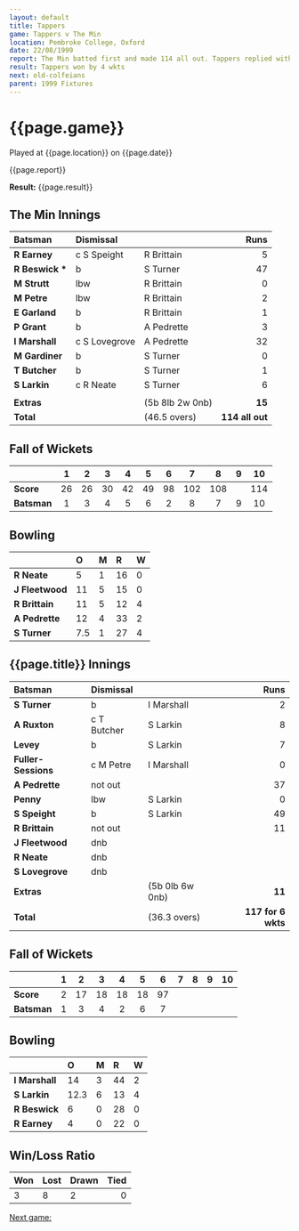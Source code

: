 ```yaml
---
layout: default
title: Tappers
game: Tappers v The Min
location: Pembroke College, Oxford
date: 22/08/1999
report: The Min batted first and made 114 all out. Tappers replied with 117 for 6 wkt
result: Tappers won by 4 wkts
next: old-colfeians
parent: 1999 Fixtures
---
```


# {{page.game}}

Played at {{page.location}} on {{page.date}}

{{page.report}}

**Result:** {{page.result}}

## The Min Innings

| Batsman | Dismissal |  | Runs |
|:---|:---|---|---:|
| **R Earney** | c S Speight | R Brittain | 5 |
| **R Beswick &#42;** | b | S Turner | 47 |
| **M Strutt** | lbw | R Brittain | 0 |
| **M Petre** | lbw | R Brittain | 2 |
| **E Garland** | b | R Brittain | 1 |
| **P Grant** | b | A Pedrette | 3 |
| **I Marshall** | c S Lovegrove | A Pedrette | 32 |
| **M Gardiner** | b | S Turner | 0 |
| **T Butcher** | b | S Turner | 1 |
| **S Larkin** | c R Neate | S Turner | 6 |
|  |  |  |  |
| **Extras** | | (5b 8lb 2w 0nb) | **15** |
| **Total** | | (46.5 overs) | **114 all out** |

## Fall of Wickets

| | 1 | 2 | 3 | 4 | 5 | 6 | 7 | 8 | 9 | 10 |
|---|:---:|:---:|:---:|:---:|:---:|:---:|:---:|:---:|:---:|:---:|
| **Score** | 26 | 26 | 30 | 42 | 49 | 98 | 102 | 108 |  | 114 |
| **Batsman** | 1 | 3 | 4 | 5 | 6 | 2 | 8 | 7 | 9 | 10 |

## Bowling

| | O | M | R | W |
|---|:---|:---|:---|:---|
| **R Neate** | 5 | 1 | 16 | 0 |
| **J Fleetwood** | 11 | 5 | 15 | 0 |
| **R Brittain** | 11 | 5 | 12 | 4 |
| **A Pedrette** | 12 | 4 | 33 | 2 |
| **S Turner** | 7.5 | 1 | 27 | 4 |

## {{page.title}} Innings

| Batsman | Dismissal |  | Runs |
|:---|:---|---|---:|
| **S Turner** | b | I Marshall | 2 |
| **A Ruxton** | c T Butcher | S Larkin | 8 |
| **Levey** | b | S Larkin | 7 |
| **Fuller-Sessions** | c M Petre | I Marshall | 0 |
| **A Pedrette** | not out |  | 37 |
| **Penny** | lbw | S Larkin | 0 |
| **S Speight** | b | S Larkin | 49 |
| **R Brittain** | not out |  | 11 |
| **J Fleetwood** | dnb |  |  |
| **R Neate** | dnb |  |  |
| **S Lovegrove** | dnb |  |  |
| **Extras** | | (5b 0lb 6w 0nb) | **11** |
| **Total** | | (36.3 overs) | **117 for 6 wkts** |

## Fall of Wickets

| | 1 | 2 | 3 | 4 | 5 | 6 | 7 | 8 | 9 | 10 |
|---|:---:|:---:|:---:|:---:|:---:|:---:|:---:|:---:|:---:|:---:|
| **Score** | 2 | 17 | 18 | 18 | 18 | 97 |  |  |  |  |
| **Batsman** | 1 | 3 | 4 | 2 | 6 | 7 |  |  |  |  |

## Bowling

| | O | M | R | W |
|---|:---|:---|:---|:---|
| **I Marshall** | 14 | 3 | 44 | 2 |
| **S Larkin** | 12.3 | 6 | 13 | 4 |
| **R Beswick** | 6 | 0 | 28 | 0 |
| **R Earney** | 4 | 0 | 22 | 0 |

## Win/Loss Ratio

| Won | Lost | Drawn | Tied |
|:---|:---|:---|---:|
| 3 | 8 | 2 | 0 |

[Next game:]({{page.next}})